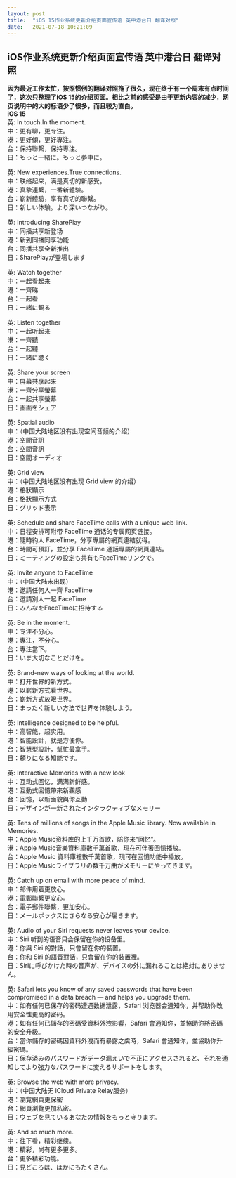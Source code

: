 ```yaml
---
layout: post
title:  "iOS 15作业系统更新介绍页面宣传语 英中港台日 翻译对照"
date:   2021-07-18 10:21:09
---
```

## iOS作业系统更新介绍页面宣传语 英中港台日 翻译对照 


**因为最近工作太忙，按照惯例的翻译对照拖了很久，现在终于有一个周末有点时间了，这次只整理了iOS 15的介绍页面。相比之前的感受是由于更新内容的减少，网页说明中的大的标语少了很多，而且较为直白。**  
**iOS 15**  
英: In touch.In the moment.   
中：更有聊，更专注。  
港：更好傾，更好專注。  
台：保持聯繫，保持專注。  
日：もっと一緒に。もっと夢中に。  

英: New experiences.True connections.  
中：联络起来，满是真切的新感受。  
港：真摯連繫，一番新體驗。  
台：嶄新體驗，享有真切的聯繫。  
日：新しい体験。より深いつながり。  

英: Introducing SharePlay  
中：同播共享新登场  
港：新到同播同享功能  
台：同播共享全新推出  
日：SharePlayが登場します  

英: Watch together  
中：一起看起来  
港：一齊睇  
台：一起看  
日：一緒に観る  

英: Listen together  
中：一起听起来  
港：一齊聽  
台：一起聽  
日：一緒に聴く  

英: Share your screen  
中：屏幕共享起来  
港：一齊分享螢幕  
台：一起共享螢幕  
日：画面をシェア  

英: Spatial audio  
中：（中国大陆地区没有出现空间音频的介绍）  
港：空間音訊  
台：空間音訊  
日：空間オーディオ  

英: Grid view  
中：（中国大陆地区没有出现 Grid view 的介绍）  
港：格狀顯示  
台：格狀顯示方式  
日：グリッド表示  

英: Schedule and share FaceTime calls with a unique web link.  
中：日程安排可附带 FaceTime 通话的专属网页链接。  
港：隨時約人 FaceTime，分享專屬的網頁連結就得。  
台：時間可預訂，並分享 FaceTime 通話專屬的網頁連結。  
日：ミーティングの設定も共有もFaceTimeリンクで。  

英: Invite anyone to FaceTime  
中：（中国大陆未出现）  
港：邀請任何人一齊 FaceTime  
台：邀請別人一起 FaceTime  
日：みんなをFaceTimeに招待する  

英: Be in the moment.  
中：专注不分心。  
港：專注，不分心。  
台：專注當下。  
日：いま大切なことだけを。  

英: Brand-new ways of looking at the world.  
中：打开世界的新方式。  
港：以嶄新方式看世界。   
台：嶄新方式放眼世界。  
日：まったく新しい方法で世界を体験しよう。  

英: Intelligence designed to be helpful.  
中：高智能，超实用。  
港：智能設計，就是方便你。  
台：智慧型設計，幫忙最拿手。  
日：頼りになる知能です。  

英: Interactive Memories with a new look  
中：互动式回忆，满满新鲜感。  
港：互動式回憶帶來新觀感  
台：回憶，以新面貌與你互動  
日：デザインが一新されたインタラクティブなメモリー  
 
英: Tens of millions of songs in the Apple Music library. Now available in Memories.  
中：Apple Music资料库的上千万首歌，陪你来“回忆”。  
港：Apple Music音樂資料庫數千萬首歌，現在可伴著回憶播放。  
台：Apple Music 資料庫裡數千萬首歌，現可在回憶功能中播放。  
日：Apple Musicライブラリの数千万曲がメモリーにやってきます。  

英: Catch up on email with more peace of mind.  
中：邮件用着更放心。  
港：電郵聯繫更安心。  
台：電子郵件聯繫，更加安心。  
日：メールボックスにさらなる安心が届きます。  

英: Audio of your Siri requests never leaves your device.  
中：Siri 听到的语音只会保留在你的设备里。  
港：你與 Siri 的對話，只會留在你的裝置。  
台：你和 Siri 的語音對話，只會留在你的裝置裡。  
日：Siriに呼びかけた時の音声が、デバイスの外に漏れることは絶対にありません。  

英: Safari lets you know of any saved passwords that have been compromised in a data breach — and helps you upgrade them.  
中：如有任何已保存的密码遭遇数据泄露，Safari 浏览器会通知你，并帮助你改用安全性更高的密码。  
港：如有任何已儲存的密碼受資料外洩影響，Safari 會通知你，並協助你將密碼的安全升級。  
台：當你儲存的密碼因資料外洩而有暴露之虞時，Safari 會通知你，並協助你升級密碼。  
日：保存済みのパスワードがデータ漏えいで不正にアクセスされると、それを通知してより強力なパスワードに変えるサポートをします。  

英: Browse the web with more privacy.  
中：（中国大陆无 iCloud Private Relay服务）  
港：瀏覽網頁更保密  
台：網頁瀏覽更加私密。  
日：ウェブを見ているあなたの情報をもっと守ります。 

英: And so much more.  
中：往下看，精彩继续。  
港：精彩，尚有更多更多。  
台：更多精彩功能。  
日：見どころは、ほかにもたくさん。 

